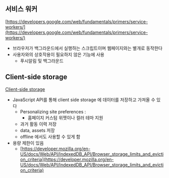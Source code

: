 ## 서비스 워커

[https://developers.google.com/web/fundamentals/primers/service-workers/](https://developers.google.com/web/fundamentals/primers/service-workers/) 

- 브라우저가 백그라운드에서 실행하는 스크립트이며 웹페이지와는 별개로 동작한다
- 사용자와의 상호작용이 필요하지 않은 기능에 사용
    - 푸시알림 및 백그라운드

## Client-side storage

[Client-side storage](https://developer.mozilla.org/en-US/docs/Learn/JavaScript/Client-side_web_APIs/Client-side_storage)

- JavaScript API를 통해 client side storage 에 데이터를 저장하고 가져올 수 있다
    - Personalizing site preferences :
        - 홈페이지 커스텀 위젯이나 컬러 테마 지원
    - 과거 활동 이력 저장
    - data, assets 저장
    - offline 에서도 사용할 수 있게 함
- 용량 제한이 있음
    - [https://developer.mozilla.org/en-US/docs/Web/API/IndexedDB_API/Browser_storage_limits_and_eviction_criteria](https://developer.mozilla.org/en-US/docs/Web/API/IndexedDB_API/Browser_storage_limits_and_eviction_criteria)
